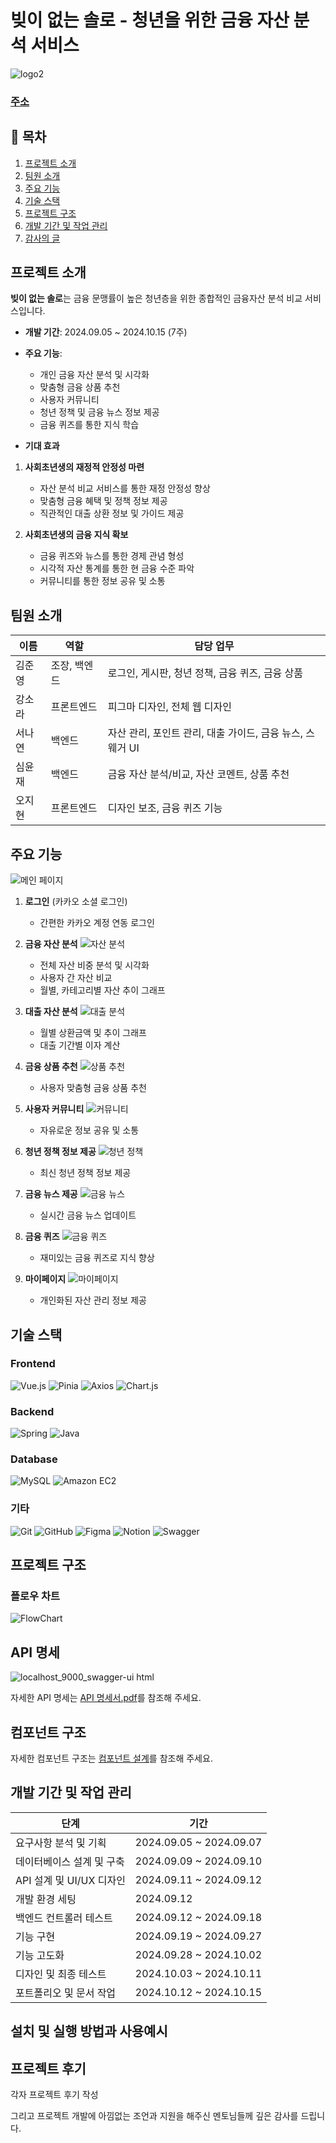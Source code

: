 # 빚이 없는 솔로 - 청년을 위한 금융 자산 분석 서비스

![logo2](https://github.com/user-attachments/assets/c8cdcb5f-1786-4f2a-9d17-ed21ddbad36d)
### [주소](https://github.com/p10-1/.github)
## 📌 목차
1. [프로젝트 소개](#프로젝트-소개)
2. [팀원 소개](#팀원-소개)
3. [주요 기능](#주요-기능)
4. [기술 스택](#기술-스택)
5. [프로젝트 구조](#프로젝트-구조)
6. [개발 기간 및 작업 관리](#개발-기간-및-작업-관리)
7. [감사의 글](#감사의-글)

## 프로젝트 소개

**빚이 없는 솔로**는 금융 문맹률이 높은 청년층을 위한 종합적인 금융자산 분석 비교 서비스입니다.

- **개발 기간**: 2024.09.05 ~ 2024.10.15 (7주)
- **주요 기능**:
  - 개인 금융 자산 분석 및 시각화
  - 맞춤형 금융 상품 추천
  - 사용자 커뮤니티
  - 청년 정책 및 금융 뉴스 정보 제공
  - 금융 퀴즈를 통한 지식 학습

- **기대 효과**

1. **사회초년생의 재정적 안정성 마련**
   - 자산 분석 비교 서비스를 통한 재정 안정성 향상
   - 맞춤형 금융 혜택 및 정책 정보 제공
   - 직관적인 대출 상환 정보 및 가이드 제공

2. **사회초년생의 금융 지식 확보**
   - 금융 퀴즈와 뉴스를 통한 경제 관념 형성
   - 시각적 자산 통계를 통한 현 금융 수준 파악
   - 커뮤니티를 통한 정보 공유 및 소통

## 팀원 소개

| 이름 | 역할 | 담당 업무 |
|------|------|-----------|
| 김준영 | 조장, 백엔드 | 로그인, 게시판, 청년 정책, 금융 퀴즈, 금융 상품 |
| 강소라 | 프론트엔드 | 피그마 디자인, 전체 웹 디자인 |
| 서나연 | 백엔드 | 자산 관리, 포인트 관리, 대출 가이드, 금융 뉴스, 스웨거 UI |
| 심윤재 | 백엔드 | 금융 자산 분석/비교, 자산 코멘트, 상품 추천 |
| 오지현 | 프론트엔드 | 디자인 보조, 금융 퀴즈 기능 |


## 주요 기능

![메인 페이지](메인페이지_이미지_URL)

1. **로그인** (카카오 소셜 로그인)
   - 간편한 카카오 계정 연동 로그인

2. **금융 자산 분석**
   ![자산 분석](자산분석_이미지_URL)
   - 전체 자산 비중 분석 및 시각화
   - 사용자 간 자산 비교
   - 월별, 카테고리별 자산 추이 그래프

3. **대출 자산 분석**
   ![대출 분석](대출분석_이미지_URL)
   - 월별 상환금액 및 추이 그래프
   - 대출 기간별 이자 계산

4. **금융 상품 추천**
   ![상품 추천](상품추천_이미지_URL)
   - 사용자 맞춤형 금융 상품 추천

5. **사용자 커뮤니티**
   ![커뮤니티](커뮤니티_이미지_URL)
   - 자유로운 정보 공유 및 소통

6. **청년 정책 정보 제공**
   ![청년 정책](청년정책_이미지_URL)
   - 최신 청년 정책 정보 제공

7. **금융 뉴스 제공**
   ![금융 뉴스](금융뉴스_이미지_URL)
   - 실시간 금융 뉴스 업데이트

8. **금융 퀴즈**
   ![금융 퀴즈](금융퀴즈_이미지_URL)
   - 재미있는 금융 퀴즈로 지식 향상

9. **마이페이지**
   ![마이페이지](마이페이지_이미지_URL)
   - 개인화된 자산 관리 정보 제공






## 기술 스택

### Frontend
![Vue.js](https://img.shields.io/badge/vuejs-%2335495e.svg?style=for-the-badge&logo=vuedotjs&logoColor=%234FC08D)
![Pinia](https://img.shields.io/badge/pinia-%2335495e.svg?style=for-the-badge&logo=vuedotjs&logoColor=%234FC08D)
![Axios](https://img.shields.io/badge/axios-%23671ddf.svg?style=for-the-badge&logo=axios&logoColor=white)
![Chart.js](https://img.shields.io/badge/chart.js-F5788D.svg?style=for-the-badge&logo=chart.js&logoColor=white)

### Backend
![Spring](https://img.shields.io/badge/spring-%236DB33F.svg?style=for-the-badge&logo=spring&logoColor=white)
![Java](https://img.shields.io/badge/java-%23ED8B00.svg?style=for-the-badge&logo=openjdk&logoColor=white)

### Database
![MySQL](https://img.shields.io/badge/mysql-%2300f.svg?style=for-the-badge&logo=mysql&logoColor=white)
![Amazon EC2](https://img.shields.io/badge/Amazon%20EC2-FF9900?style=for-the-badge&logo=amazon-ec2&logoColor=white)

### 기타
![Git](https://img.shields.io/badge/git-%23F05033.svg?style=for-the-badge&logo=git&logoColor=white)
![GitHub](https://img.shields.io/badge/github-%23121011.svg?style=for-the-badge&logo=github&logoColor=white)
![Figma](https://img.shields.io/badge/figma-%23F24E1E.svg?style=for-the-badge&logo=figma&logoColor=white)
![Notion](https://img.shields.io/badge/Notion-%23000000.svg?style=for-the-badge&logo=notion&logoColor=white)
![Swagger](https://img.shields.io/badge/-Swagger-%23Clojure?style=for-the-badge&logo=swagger&logoColor=white)

## 프로젝트 구조

### 플로우 차트
![FlowChart](https://github.com/user-attachments/assets/5a045dca-8d6f-4f7d-8986-fe087a4a6abd)

## API 명세

![localhost_9000_swagger-ui html](https://github.com/user-attachments/assets/4e1beda9-7902-49f5-bff0-dab8b563a01b)

자세한 API 명세는 [API 명세서.pdf](https://github.com/user-attachments/files/17366139/API.pdf)를 참조해 주세요.

## 컴포넌트 구조


자세한 컴포넌트 구조는 [컴포넌트 설계](https://github.com/user-attachments/files/17365916/default.pdf)를 참조해 주세요.


## 개발 기간 및 작업 관리

| 단계 | 기간 |
|------|------|
| 요구사항 분석 및 기획 | 2024.09.05 ~ 2024.09.07 |
| 데이터베이스 설계 및 구축 | 2024.09.09 ~ 2024.09.10 |
| API 설계 및 UI/UX 디자인 | 2024.09.11 ~ 2024.09.12 |
| 개발 환경 세팅 | 2024.09.12 |
| 백엔드 컨트롤러 테스트 | 2024.09.12 ~ 2024.09.18 |
| 기능 구현 | 2024.09.19 ~ 2024.09.27 |
| 기능 고도화 | 2024.09.28 ~ 2024.10.02 |
| 디자인 및 최종 테스트 | 2024.10.03 ~ 2024.10.11 |
| 포트폴리오 및 문서 작업 | 2024.10.12 ~ 2024.10.15 |


## 설치 및 실행 방법과 사용예시

## 프로젝트 후기

각자 프로젝트 후기 작성


그리고 프로젝트 개발에 아낌없는 조언과 지원을 해주신 멘토님들께 깊은 감사를 드립니다.
